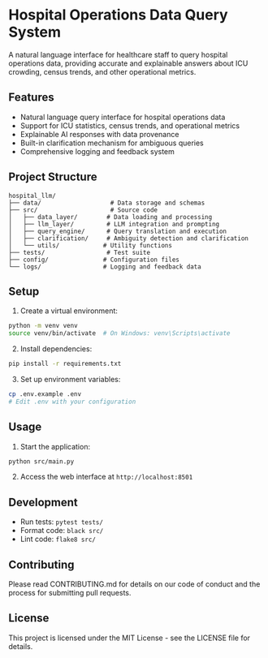 # Hospital Operations Data Query System

A natural language interface for healthcare staff to query hospital operations data, providing accurate and explainable answers about ICU crowding, census trends, and other operational metrics.

## Features

- Natural language query interface for hospital operations data
- Support for ICU statistics, census trends, and operational metrics
- Explainable AI responses with data provenance
- Built-in clarification mechanism for ambiguous queries
- Comprehensive logging and feedback system

## Project Structure

```
hospital_llm/
├── data/                   # Data storage and schemas
├── src/                    # Source code
│   ├── data_layer/        # Data loading and processing
│   ├── llm_layer/         # LLM integration and prompting
│   ├── query_engine/      # Query translation and execution
│   ├── clarification/     # Ambiguity detection and clarification
│   └── utils/            # Utility functions
├── tests/                 # Test suite
├── config/               # Configuration files
└── logs/                 # Logging and feedback data
```

## Setup

1. Create a virtual environment:
```bash
python -m venv venv
source venv/bin/activate  # On Windows: venv\Scripts\activate
```

2. Install dependencies:
```bash
pip install -r requirements.txt
```

3. Set up environment variables:
```bash
cp .env.example .env
# Edit .env with your configuration
```

## Usage

1. Start the application:
```bash
python src/main.py
```

2. Access the web interface at `http://localhost:8501`

## Development

- Run tests: `pytest tests/`
- Format code: `black src/`
- Lint code: `flake8 src/`

## Contributing

Please read CONTRIBUTING.md for details on our code of conduct and the process for submitting pull requests.

## License

This project is licensed under the MIT License - see the LICENSE file for details.